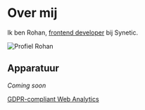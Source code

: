 # Over mij

Ik ben Rohan, [frontend developer](https://rohanvanwijk.nl) bij Synetic.

![Profiel Rohan](https://ik.imagekit.io/rhn00jwt/tr:r-100,w-100,e-sharpen/profile-rohan.png?updatedAt=1740832524896)

## Apparatuur

*Coming soon*

[GDPR-compliant Web Analytics](https://clicky.com/101479283)